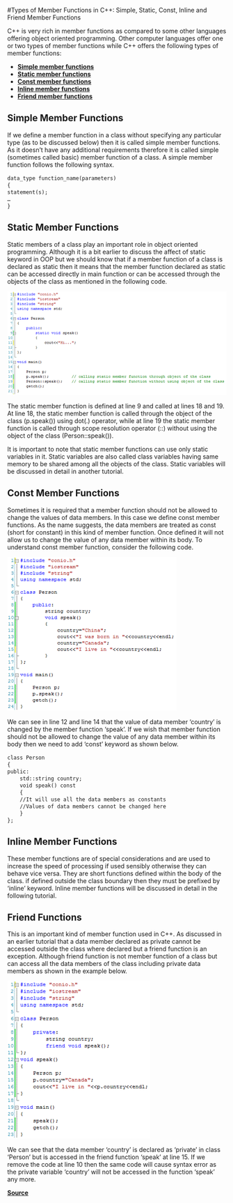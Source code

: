 #Types of Member Functions in C++:  Simple, Static, Const, Inline and Friend Member Functions

C++ is very rich in member functions as compared to some other languages offering object oriented programming.  Other computer languages offer one or two types of member functions while C++ offers the following types of member functions:

* [**Simple member functions**](##Simple-Member-Functions)
* [**Static member functions**](##Static-Member-Functions)
* [**Const member functions**](##Const-Member-Functions)
* [**Inline member functions**](##Inline-Member-Functions)
* [**Friend member functions**](##Friend-Member-Functions)

## Simple Member Functions
If we define a member function in a class without specifying any particular type (as to be discussed below) then it is called simple member functions. As it doesn’t have any additional requirements therefore it is called simple (sometimes called basic) member function of a class. A simple member function follows the following syntax.
```
data_type function_name(parameters)
{
statement(s);
…
}
```

## Static Member Functions

Static members of a class play an important role in object oriented programming. Although it is a bit earlier to discuss the affect of static keyword in OOP but we should know that if a member function of a class is declared as static then it means that the member function declared as static can be accessed directly in main function or can be accessed through the objects of the class as mentioned in the following code.

![Static Member Function](./img/img1.gif)

The static member function is defined at line 9 and called at lines 18 and 19. At line 18, the static member function is called through the object of the class (p.speak()) using dot(.) operator, while at line 19 the static member function is called through scope resolution operator (::) without using the object of the class (Person::speak()).

It is important to note that static member functions can use only static variables in it. Static variables are also called class variables having same memory to be shared among all the objects of the class. Static variables will be discussed in detail in another tutorial.

## Const Member Functions

Sometimes it is required that a member function should not be allowed to change the values of data members. In this case we define const member functions. As the name suggests, the data members are treated as const (short for constant) in this kind of member function. Once defined it will not allow us to change the value of any data member within its body. To understand const member function, consider the following code.

![Const Member Functions](./img/img2.gif)

We can see in line 12 and line 14 that the value of data member ‘country’ is changed by the member function ‘speak’. If we wish that member function should not be allowed to change the value of any data member within its body then we need to add ‘const’ keyword as shown below.
```
class Person
{
public:
    std::string country;
    void speak() const
    {
    //It will use all the data members as constants
    //Values of data members cannot be changed here
    }
};
```

## Inline Member Functions

These member functions are of special considerations and are used to increase the speed of processing if used sensibly otherwise they can behave vice versa. They are short functions defined within the body of the class. if defined outside the class boundary then they must be prefixed by ‘inline’ keyword. Inline member functions will be discussed in detail in the following tutorial.

## Friend Functions

This is an important kind of member function used in C++. As discussed in an earlier tutorial that a data member declared as private cannot be accessed outside the class where declared but a friend function is an exception. Although friend function is not member function of a class but can access all the data members of the class including private data members as shown in the example below.

![Friend Functions](./img/img3.gif)

We can see that the data member ‘country’ is declared as ‘private’ in class ‘Person’ but is accessed in the friend function ‘speak’ at line 15. If we remove the code at line 10 then the same code will cause syntax error as the private variable ‘country’ will not be accessed in the function ‘speak’ any more.

[**Source**](http://www.certiology.com/tutorials/c-plus-plus-tutorial/types-of-member-functions-in-c-plus-plus.html)